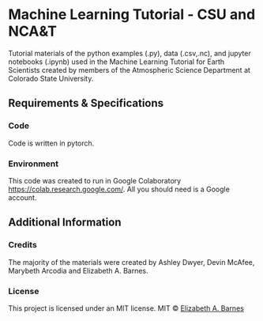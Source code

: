# Machine Learning Tutorial - CSU and NCA&T

Tutorial materials of the python examples (.py), data (.csv,.nc), and jupyter notebooks (.ipynb) used in the Machine Learning Tutorial for Earth Scientists created by members of the Atmospheric Science Department at Colorado State University.

## Requirements & Specifications

### Code

Code is written in pytorch.

### Environment

This code was created to run in Google Colaboratory <https://colab.research.google.com/>. All you should need is a Google account.

## Additional Information

### Credits

The majority of the materials were created by Ashley Dwyer, Devin McAfee, Marybeth Arcodia and Elizabeth A. Barnes.

### License

This project is licensed under an MIT license.
MIT © [Elizabeth A. Barnes](https://github.com/eabarnes1010)
